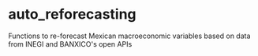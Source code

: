 # auto_reforecasting
Functions to re-forecast Mexican macroeconomic variables based on data from INEGI and BANXICO's open APIs
